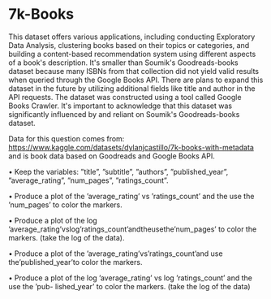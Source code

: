 # 7k-Books
This dataset offers various applications, including conducting Exploratory Data Analysis, clustering books based on their topics or categories, and building a content-based recommendation system using different aspects of a book's description. It's smaller than Soumik's Goodreads-books dataset because many ISBNs from that collection did not yield valid results when queried through the Google Books API. There are plans to expand this dataset in the future by utilizing additional fields like title and author in the API requests. The dataset was constructed using a tool called Google Books Crawler. It's important to acknowledge that this dataset was significantly influenced by and reliant on Soumik's Goodreads-books dataset.

Data for this question comes from:
https://www.kaggle.com/datasets/dylanjcastillo/7k-books-with-metadata
and is book data based on Goodreads and Google Books API.

• Keep the variables: ”title”, ”subtitle”, ”authors”, ”published_year”, ”average_rating”, ”num_pages”, ”ratings_count”.

• Produce a plot of the ’average_rating’ vs ’ratings_count’ and the use the ’num_pages’ to color the markers.

• Produce a plot of the log ’average_rating’vslog’ratings_count’andtheusethe’num_pages’ to color the markers. (take the log of the data).

• Produce a plot of the ’average_rating’vs’ratings_count’and use the’published_year’to color the markers.

• Produce a plot of the log ’average_rating’ vs log ’ratings_count’ and the use the ’pub- lished_year’ to color the markers. (take the log of the data)
